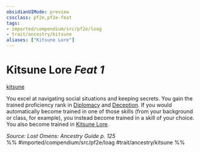 ```yaml
---
obsidianUIMode: preview
cssclass: pf2e,pf2e-feat
tags:
- imported/compendium/src/pf2e/loag
- trait/ancestry/kitsune
aliases: ["Kitsune Lore"]
---
```

# Kitsune Lore  *Feat 1*  
[kitsune](kitsune-loag.md)  


You excel at navigating social situations and keeping secrets. You gain the trained proficiency rank in [Diplomacy](../skills.md#Diplomacy) and [Deception](../skills.md#Deception). If you would automatically become trained in one of those skills (from your background or class, for example), you instead become trained in a skill of your choice. You also become trained in [Kitsune Lore](../skills.md#Lore).

*Source: Lost Omens: Ancestry Guide p. 125*  
%% #imported/compendium/src/pf2e/loag #trait/ancestry/kitsune %%